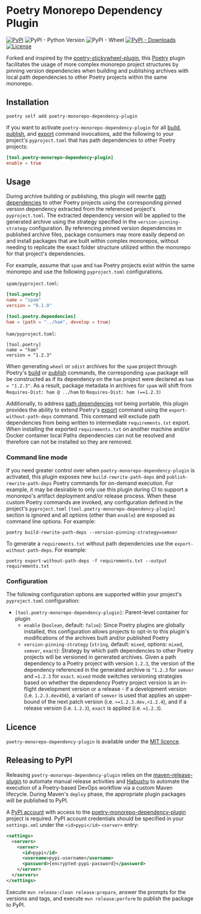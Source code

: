 # Poetry Monorepo Dependency Plugin

[![PyPI](https://img.shields.io/pypi/v/poetry-monorepo-dependency-plugin?logo=python&logoColor=gold)](https://pypi.org/project/poetry-monorepo-dependency-plugin/)
![PyPI - Python Version](https://img.shields.io/pypi/pyversions/poetry-monorepo-dependency-plugin?logo=python&logoColor=gold)
![PyPI - Wheel](https://img.shields.io/pypi/wheel/poetry-monorepo-dependency-plugin?logo=python&logoColor=gold)
[![PyPI - Downloads](https://img.shields.io/pypi/dm/poetry-monorepo-dependency-plugin?color=blue&label=Installs&logo=pypi&logoColor=gold)](https://pypi.org/project/poetry-monorepo-dependency-plugin/)
[![License](https://img.shields.io/github/license/mashape/apistatus.svg)](https://opensource.org/licenses/mit)

Forked and inspired by the [poetry-stickywheel-plugin](https://github.com/artisanofcode/poetry-stickywheel-plugin), this
[Poetry][poetry] plugin facilitates the usage of more complex monorepo project structures by pinning version dependencies when 
building and publishing archives with local path dependencies to other Poetry projects within the same monorepo.

## Installation

```
poetry self add poetry-monorepo-dependency-plugin
```

If you want to activate `poetry-monorepo-dependency-plugin` for all [build][poetry-build],
[publish][poetry-publish], and [export][poetry-export] command invocations, add the following to your project's `pyproject.toml`
that has path dependencies to other Poetry projects:

```toml
[tool.poetry-monorepo-dependency-plugin]
enable = true
```

## Usage

During archive building or publishing, this plugin will rewrite [path dependencies](https://python-poetry.org/docs/dependency-specification/#path-dependencies) 
to other Poetry projects using the corresponding pinned version dependency extracted from the referenced project's `pyproject.toml`.
The extracted dependency version will be applied to the generated archive using the strategy specified in the `version-pinning-strategy`
configuration.  By referencing pinned version dependencies in published archive files, package consumers may more easily depend on
and install packages that are built within complex monorepos, without needing to replicate the exact folder structure utilized within
the monorepo for that project's dependencies.

For example, assume that `spam` and `ham` Poetry projects exist within the same monorepo and use the following `pyproject.toml`
configurations.

`spam/pyproject.toml`:
```toml
[tool.poetry]
name = "spam"
version = "0.1.0"

[tool.poetry.dependencies]
ham = {path = "../ham", develop = true}
```

`ham/pyproject.toml`:
```
[tool.poetry]
name = "ham"
version = "1.2.3"
```
When generating `wheel` or `sdist` archives for the `spam` project through Poetry's [build][poetry-build] or 
[publish][poetry-publish] commands, the corresponding `spam` package will be constructed as if its dependency on the
`ham` project were declared as `ham = "1.2.3"`.  As a result, package metadata in archives for `spam` will shift from
`Requires-Dist: ham @ ../ham` to `Requires-Dist: ham (==1.2.3)`

Additionally, to address [path dependencies](https://python-poetry.org/docs/dependency-specification/#path-dependencies) not being portable, this plugin provides
the ability to extend Poetry's [export][poetry-export] command using the `export-without-path-deps` command. This command will exclude path dependencies from being written to intermediate `requirements.txt` export. When installing the exported 
`requirements.txt` on another machine and/or Docker container local Paths dependencies can not be resolved and therefore can not 
be installed so they are removed. 

### Command line mode

If you need greater control over when `poetry-monorepo-dependency-plugin` is activated, this plugin exposes new `build-rewrite-path-deps`
and `publish-rewrite-path-deps` Poetry commands for on-demand execution.  For example, it may be desirable to only use this
plugin during CI to support a monorepo's artifact deployment and/or release process.  When these custom Poetry commands are invoked, 
any configuration defined in the project's `pyproject.toml` `[tool.poetry-monorepo-dependency-plugin]` section is ignored and all options
(other than `enable`) are exposed as command line options.  For example:
```commandline
poetry build-rewrite-path-deps --version-pinning-strategy=semver
```

To generate a `requirements.txt` without path dependencies use the `export-without-path-deps`. For example:
```commandline
poetry export-without-path-deps -f requirements.txt --output requirements.txt
```

### Configuration

The following configuration options are supported within your project's `pyproject.toml` configuration:

* `[tool.poetry-monorepo-dependency-plugin]`: Parent-level container for plugin
  * `enable` (`boolean`, default: `false`): Since Poetry plugins are globally installed, this configuration allows projects
to opt-in to this plugin's modifications of the archives built and/or published Poetry
  * `version-pinning-strategy` (`string`, default: `mixed`, options: `mixed`, `semver`, `exact`): Strategy by which path 
dependencies to other Poetry projects will be versioned in generated archives. Given a path dependency to a Poetry project 
with version `1.2.3`, the version of the dependency referenced in the generated archive is `^1.2.3` for 
`semver` and `=1.2.3` for `exact`.  `mixed` mode switches versioning strategies based on whether the dependency
Poetry project version is an in-flight development version or a release - if a development version (i.e. `1.2.3.dev456`), 
a variant of `semver` is used that applies an upper-bound of the next patch version (i.e. `>=1.2.3.dev,<1.2.4`), and 
if a release version (i.e. `1.2.3`), `exact` is applied (i.e. `=1.2.3`).
  
## Licence

`poetry-monorepo-dependency-plugin` is available under the [MIT licence][mit_licence].

## Releasing to PyPI

Releasing `poetry-monorepo-dependency-plugin` relies on the [maven-release-plugin](https://maven.apache.org/maven-release/maven-release-plugin/)
to automate manual release activities and [Habushu](https://bitbucket.org/cpointe/habushu/) to automate the execution of a
Poetry-based DevOps workflow via a custom Maven lifecycle.  During Maven's `deploy` phase, the appropriate plugin packages
will be published to PyPI.  

A [PyPI account](https://pypi.org/account/register/) with access to the [poetry-monorepo-dependency-plugin](https://pypi.org/project/poetry-monorepo-dependency-plugin/) 
project is required. PyPI account credentials should be specified in your `settings.xml` under the `<id>pypi</id>` `<server>` entry:

```xml
<settings>
  <servers>
    <server>
      <id>pypi</id>
      <username>pypi-username</username>
      <password>{encrypted-pypi-password}</password>
    </server>
  </servers>
</settings>
```
Execute `mvn release:clean release:prepare`, answer the prompts for the versions and tags, and execute `mvn release:perform` to publish
the package to PyPI. 

[poetry]: https://python-poetry.org/
[poetry-build]: https://python-poetry.org/docs/cli/#build
[poetry-export]: https://python-poetry.org/docs/cli/#export
[poetry-publish]: https://python-poetry.org/docs/cli/#publish
[mit_licence]: http://dan.mit-license.org/